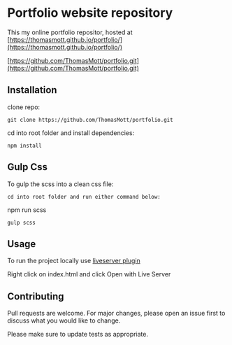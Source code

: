 # Portfolio website repository

This my online portfolio repositor, hosted at [https://thomasmott.github.io/portfolio/](https://thomasmott.github.io/portfolio/)

[https://github.com/ThomasMott/portfolio.git](https://github.com/ThomasMott/portfolio.git)

## Installation

clone repo:
```
git clone https://github.com/ThomasMott/portfolio.git
```
cd into root folder and install dependencies:
```
npm install
```

## Gulp Css

To gulp the scss into a clean css file:
```
cd into root folder and run either command below:
```
npm run scss
```
gulp scss
```

## Usage

To run the project locally use [liveserver plugin](https://marketplace.visualstudio.com/items?itemName=ritwickdey.LiveServer)

Right click on index.html and click Open with Live Server


## Contributing
Pull requests are welcome. For major changes, please open an issue first to discuss what you would like to change.

Please make sure to update tests as appropriate.
